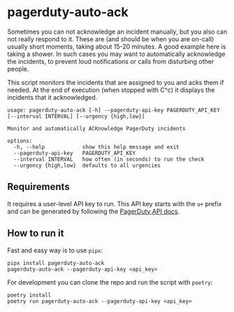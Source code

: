 # pagerduty-auto-ack

Sometimes you can not acknowledge an incident manually, but you also can not really respond to it.
These are (and should be when you are on-call) usually short moments, taking about 15-20 minutes.
A good example here is taking a shower.
In such cases you may want to automatically acknowledge the incidents, to prevent loud notifications or calls from
disturbing other people.

This script monitors the incidents that are assigned to you and acks them if needed.
At the end of execution (when stopped with C^c) it displays the incidents that it acknowledged.

```
usage: pagerduty-auto-ack [-h] --pagerduty-api-key PAGERDUTY_API_KEY [--interval INTERVAL] [--urgency {high,low}]

Monitor and automatically ACKnowledge PagerDuty incidents

options:
  -h, --help            show this help message and exit
  --pagerduty-api-key   PAGERDUTY_API_KEY
  --interval INTERVAL   how often (in seconds) to run the check
  --urgency {high,low}  defaults to all urgencies
```

## Requirements

It requires a user-level API key to run.
This API key starts with the `u+` prefix and can be generated by following the [PagerDuty API docs](https://support.pagerduty.com/docs/api-access-keys#section-generate-a-user-token-rest-api-key).

## How to run it

Fast and easy way is to use `pipx`:

```
pipx install pagerduty-auto-ack
pagerduty-auto-ack --pagerduty-api-key <api_key>
```

For development you can clone the repo and run the script with `poetry`:

```
poetry install
poetry run pagerduty-auto-ack --pagerduty-api-key <api_key>
```
